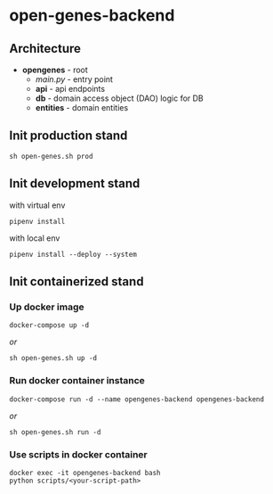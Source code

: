 # open-genes-backend

## Architecture

- **opengenes** - root
  - *main.py* - entry point
  - **api** - api endpoints
  - **db** - domain access object (DAO) logic for DB
  - **entities** - domain entities

## Init production stand

```
sh open-genes.sh prod
```

## Init development stand

with virtual env

```
pipenv install
```

with local env

```
pipenv install --deploy --system
```

## Init containerized stand

### Up docker image

```
docker-compose up -d
```

*or*

```
sh open-genes.sh up -d
```

### Run docker container instance

```
docker-compose run -d --name opengenes-backend opengenes-backend
```

*or*

```
sh open-genes.sh run -d
```

### Use scripts in docker container

```
docker exec -it opengenes-backend bash
python scripts/<your-script-path>
```
